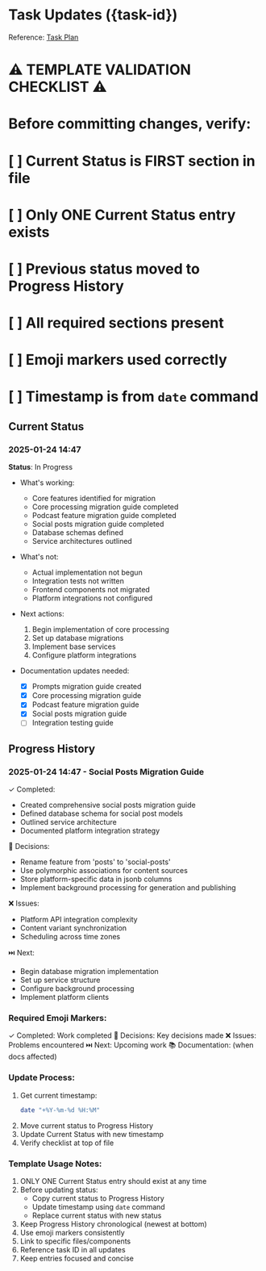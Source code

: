 # Task Updates ({task-id})

Reference: [Task Plan](./plan.md)

# ⚠️ TEMPLATE VALIDATION CHECKLIST ⚠️

# Before committing changes, verify:

# [ ] Current Status is FIRST section in file

# [ ] Only ONE Current Status entry exists

# [ ] Previous status moved to Progress History

# [ ] All required sections present

# [ ] Emoji markers used correctly

# [ ] Timestamp is from `date` command

## Current Status

### 2025-01-24 14:47

**Status**: In Progress

- What's working:

  - Core features identified for migration
  - Core processing migration guide completed
  - Podcast feature migration guide completed
  - Social posts migration guide completed
  - Database schemas defined
  - Service architectures outlined

- What's not:

  - Actual implementation not begun
  - Integration tests not written
  - Frontend components not migrated
  - Platform integrations not configured

- Next actions:

  1. Begin implementation of core processing
  2. Set up database migrations
  3. Implement base services
  4. Configure platform integrations

- Documentation updates needed:
  - [x] Prompts migration guide created
  - [x] Core processing migration guide
  - [x] Podcast feature migration guide
  - [x] Social posts migration guide
  - [ ] Integration testing guide

## Progress History

### 2025-01-24 14:47 - Social Posts Migration Guide

✓ Completed:

- Created comprehensive social posts migration guide
- Defined database schema for social post models
- Outlined service architecture
- Documented platform integration strategy

🤔 Decisions:

- Rename feature from 'posts' to 'social-posts'
- Use polymorphic associations for content sources
- Store platform-specific data in jsonb columns
- Implement background processing for generation and publishing

❌ Issues:

- Platform API integration complexity
- Content variant synchronization
- Scheduling across time zones

⏭️ Next:

- Begin database migration implementation
- Set up service structure
- Configure background processing
- Implement platform clients

### Required Emoji Markers:

✓ Completed: Work completed
🤔 Decisions: Key decisions made
❌ Issues: Problems encountered
⏭️ Next: Upcoming work
📚 Documentation: (when docs affected)

### Update Process:

1. Get current timestamp:
   ```bash
   date "+%Y-%m-%d %H:%M"
   ```
2. Move current status to Progress History
3. Update Current Status with new timestamp
4. Verify checklist at top of file

### Template Usage Notes:

1. ONLY ONE Current Status entry should exist at any time
2. Before updating status:
   - Copy current status to Progress History
   - Update timestamp using `date` command
   - Replace current status with new status
3. Keep Progress History chronological (newest at bottom)
4. Use emoji markers consistently
5. Link to specific files/components
6. Reference task ID in all updates
7. Keep entries focused and concise
